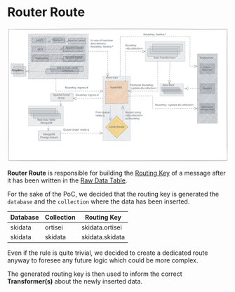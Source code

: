 # Router Route

![router-route](../assets/router-route.svg)

**Router Route** is responsible for building the [Routing Key](../rabbitmq.md#routing-key) of a message after it has been written in the [Raw Data Table](../raw-data-table.md).

For the sake of the PoC, we decided that the routing key is generated the `database` and the `collection` where the data has been inserted.

| Database | Collection | Routing Key |
| - | - | - |
| skidata | ortisei | skidata.ortisei | 
| skidata | skidata | skidata.skidata |

Even if the rule is quite trivial, we decided to create a dedicated route anyway to foresee any future logic which could be more complex.

The generated routing key is then used to inform the correct **Transformer(s)** about the newly inserted data.